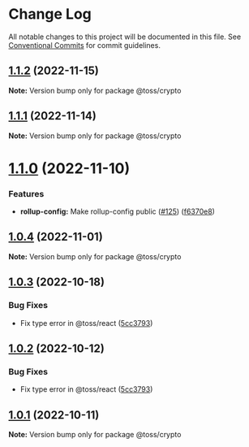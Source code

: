 # Change Log

All notable changes to this project will be documented in this file.
See [Conventional Commits](https://conventionalcommits.org) for commit guidelines.

## [1.1.2](https://github.com/toss/slash/compare/@toss/crypto@1.1.1...@toss/crypto@1.1.2) (2022-11-15)

**Note:** Version bump only for package @toss/crypto





## [1.1.1](https://github.com/toss/slash/compare/@toss/crypto@1.1.0...@toss/crypto@1.1.1) (2022-11-14)

**Note:** Version bump only for package @toss/crypto





# [1.1.0](https://github.com/toss/slash/compare/@toss/crypto@1.0.4...@toss/crypto@1.1.0) (2022-11-10)


### Features

* **rollup-config:** Make rollup-config public ([#125](https://github.com/toss/slash/issues/125)) ([f6370e8](https://github.com/toss/slash/commit/f6370e8c4b0fa926e923b518c26b7071ee0e53da))





## [1.0.4](https://github.com/toss/slash/compare/@toss/crypto@1.0.3...@toss/crypto@1.0.4) (2022-11-01)

**Note:** Version bump only for package @toss/crypto





## [1.0.3](https://github.com/toss/slash/compare/@toss/crypto@1.0.1...@toss/crypto@1.0.3) (2022-10-18)


### Bug Fixes

* Fix type error in @toss/react ([5cc3793](https://github.com/toss/slash/commit/5cc37936e8739204f32f9f50ee61570b758343f8))





## [1.0.2](https://github.com/toss/slash/compare/@toss/crypto@1.0.1...@toss/crypto@1.0.2) (2022-10-12)


### Bug Fixes

* Fix type error in @toss/react ([5cc3793](https://github.com/toss/slash/commit/5cc37936e8739204f32f9f50ee61570b758343f8))





## [1.0.1](https://github.com/toss/slash/compare/@toss/crypto@1.0.0...@toss/crypto@1.0.1) (2022-10-11)

**Note:** Version bump only for package @toss/crypto
